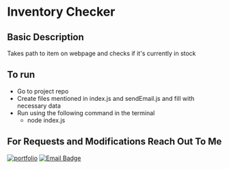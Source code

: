 # Inventory Checker


##  Basic Description
Takes path to item on webpage and checks if it's currently in stock


## To run
- Go to project repo
- Create files mentioned in index.js and sendEmail.js and fill with necessary data
- Run using the following command in the terminal
  - node index.js



## For Requests and Modifications Reach Out To Me
[![portfolio](https://img.shields.io/badge/my_portfolio-000?style=for-the-badge&logo=ko-fi&logoColor=white)](https://markokaportfolio.com/)
[![Email Badge](https://img.shields.io/badge/Gmail-markoka101@gmail.com-green?style=for-the-badge&logo=gmail&logoColor=FFFFFF&labelColor=3A3B3C&color=62F1CD)](mailto:markoka101@gmail.com)



